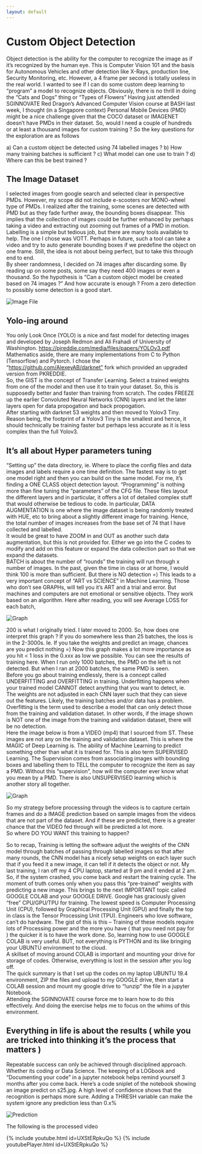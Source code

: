 ```yaml
---
layout: default
---
```

# Custom Object Detection

Object detection is the ability for the computer to recognize the image as if it’s recognized by the human eye.  This is Computer Vision 101 and the basis for Autonomous Vehicles and other detection like X-Rays, production line, Security Monitoring, etc.  However, a 4 frame per second is totally useless in the real world.  I wanted to see if I can do some custom deep learning to “program” a model to recognize objects.  Obviously, there is no thrill in doing the “Cats and Dogs” thing or “Types of Flowers” 
Having just attended SGINNOVATE Red Dragon’s Advanced Computer Vision course at BASH last week, I thought (in a Singapore context) Personal Mobile Devices (PMD) might be a nice challenge given that the COCO dataset or IMAGENET doesn’t have PMDs in their dataset. 
So, would l need a couple of hundreds or at least a thousand images for custom training ? So the key questions for the exploration are as follows

a)	Can a custom object be detected using 74 labelled images ?
b)	How many training batches is sufficient ?
c)	What model can one use to train ?
d)	Where can this be best trained ?

## The Image Dataset

I selected images from google search and selected clear in perspective PMDs.  However, my scope did not include e-scooters nor MONO-wheel type of PMDs.  I realized after the training, some scenes are detected with PMD but as they fade further away, the bounding boxes disappear.  This implies that the collection of images could be further enhanced by perhaps taking a video and extracting out zooming out frames of a PMD in motion.  
Labelling is a simple but tedious job, but there are many tools available to help.  The one I chose was VOTT.  Perhaps in future, such a tool can take a video and try to auto generate bounding boxes if we predefine the object on one frame.  Still, the idea is not about being perfect, but to take this through end to end.  
By sheer randomness, I decided on 74 images after discarding some.  By reading up on some posts, some say they need 400 images or even a thousand.  So the hypothesis is “Can a custom object model be created based on 74 images ?” And how accurate is enough ?  From a zero detection to possibly some detection is a good start. 
 
![Image File](/assets/images/DATA.jpg)

## Yolo-ing around

You only Look Once (YOLO) is a nice and fast model for detecting images and developed by Joseph Redmon and Ali Frahadi of University of Washington.  https://pjreddie.com/media/files/papers/YOLOv3.pdf  Mathematics aside, there are many implementations from C to Python (Tensorflow) and Pytorch.  I chose the “https://github.com/AlexeyAB/darknet” fork which provided an upgraded version from PKREDDIE.   
So, the GIST is the concept of Transfer Learning.  Select a trained weights from one of the model and then use it to train your dataset.  So, this is supposedly better and faster than training from scratch.  The codes FREEZE up the earlier Convoluted Neural Networks (CNN) layers and let the later layers open for data propogation and back propogation.  
After starting with darknet 53 weights and then moved to Yolov3 Tiny. Reason being, the footprint of a Yolov3 Tiny is the smallest and hence, it should technically be training faster but perhaps less accurate as it is less complex than the full Yolov3.  

## It’s all about Hyper parameters tuning 

“Setting up” the data directory, ie. Where to place the config files and data images and labels require a one time definition.  The fastest way is to get one model right and then you can build on the same model.  For me, it’s finding a ONE CLASS object detection layout.
“Programming” is nothing more than fine tuning the “parameters” of the CFG file.  These files layout the different layers and in particular, it offers a lot of detailed complex stuff that would otherwise be tedious to code.  In particular, DATA AUGMENTATION is one where the image dataset is being randomly treated with HUE, etc to bring about a slightly different image for training.  Hence, the total number of images increases from the base set of 74 that I have collected and labelled.  
It would be great to have ZOOM in and OUT as another such data augmentation, but this is not provided for. Either we go into the C codes to modify and add on this feature or expand the data collection part so that we expand the datasets.  
BATCH is about the number of “rounds” the training will run through x number of images.  In the past, given the time in class or at home, I would think 100 is more than sufficient.  But there is NO detection =)  This leads to a very important concept of “ART vs SCIENCE” in Machine Learning.  Those who don’t see GRAPHs, will tell you it’s ART and a trial and error.  But machines and computers are not emotional or sensitive objects.  They work based on an algorithm.  Here after reading, you will see Average LOSS for each batch,  

![Graph](/assets/images/Graph.jpg)

200 is what I originally tried.  I later moved to 2000.  So, how does one interpret this graph ? If you do somewhere less than 25 batches, the loss is in the 2-3000s.  Ie. If you take the weights and predict an image, chances are you predict nothing =)
Now this graph makes a lot more importance as you hit < 1 loss in the 0.xxx as low we possible.  You can see the results of training here.  When I run only 1000 batches, the PMD on the left is not detected.  But when I ran at 2000 batches, the same PMD is seen.  
Before you go about training endlessly, there is a concept called UNDERFITTING and OVERFITTING in training.  Underfitting happens when your trained model CANNOT detect anything that you want to detect, ie. The weights are not adjusted in each CNN layer such that they can sieve out the features.  Likely, the training batches and/or data has a problem.   Overfitting is the term used to describe a model that can only detect those from the training and validation dataset.  In other words, if the image shown is NOT one of the image from the training and validation dataset, there will be no detection.  
Here the image below is from a VIDEO (mp4) that I sourced from ST.  These images are not any on the training and validation dataset.  This is where the MAGIC of Deep Learning is.  The ability of Machine Learning to predict something other than what it is trained for.  This is also term SUPERVISED Learning.  The Supervision comes from associating images with bounding boxes and labelling them to TELL the computer to recognize the item as say a PMD.  Without this “supervision”, how will the computer ever know what you mean by a PMD.  There is also UNSUPERVISED learning which is another story all together.

![Graph](/assets/images/Batch.jpg)

So my strategy before processing through the videos is to capture certain frames and do a IMAGE prediction based on sample images from the videos that are not part of the dataset.  And if these are predicted, there is a greater chance that the VIDEO fed through will be predicted a lot more.  
So where DO YOU WANT this training to happen?

So to recap, Training is letting the software adjust the weights of the CNN model through batches of passing through labelled images so that after many rounds, the CNN model has a nicely setup weights on each layer such that if you feed it a new image, it can tell if it detects the object or not.  My last training, I ran off my 4 CPU laptop, started at 9 pm and it ended at 2 am.  So, if the system crashed, you come back and restart the training cycle.  The moment of truth comes only when you pass this “pre-trained” weights with predicting a new image.
This brings to the next IMPORTANT topic called GOOGLE COLAB and your GOOGLE DRIVE.  Google has graciously given “free” CPU/GPU/TPU for training.  The lowest speed is Computer Processing Unit (CPU), followed by Graphical Processing Unit (GPU) and finally the top in class is the Tensor Processing Unit (TPU).  Engineers who love software, can’t do hardware.  The gist of this is this – Training of these models require lots of Processing power and the more you have ( that you need not pay for ) the quicker it is to have the work done.  So, learning how to use GOOGLE COLAB is very useful.  BUT, not everything is PYTHON and its like bringing your UBUNTU environment to the cloud.  
A skillset of moving around COLAB is important and mounting your drive for storage of codes.  Otherwise, everything is lost in the session after you log off.  
The quick summary is that I set up the codes on my laptop UBUNTU 19.4 environment, ZIP the files and upload to my GOOGLE drive, then start a COLAB session and mount my google drive to “!unzip” the file in a jupyter Notebook.  
Attending the SGINNOVATE course force me to learn how to do this effectively.  And doing the exercise helps me to focus on the whims of this environment.  

## Everything in life is about the results ( while you are tricked into thinking it’s the process that matters )

Repeatable success can only be achieved through disciplined approach. Whether its coding or Data Science.  The keeping of a LOGbook and “Documenting your code” in a jupyter notebook helps remind yourself 3 months after you come back.  Here’s a code sniplet of the notebook showing an image predict on s25.jpg.  A high level of confidence shows that the recognition is perhaps more sure.  Adding a THRESH variable can make the system ignore any prediction less than 0.x% 

![Prediction](/assets/images/s1.png)

The following is the processed video

{% include youtube.html id=UXStERpkuQo %} 
{% include youtubePlayer.html id=UXStERpkuQo %}
